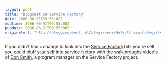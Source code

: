 ```yaml
---
layout: post
title: "Blogcast on Service Factory"
date: 2006-06-01T09:55:00Z
modtime: 2006-06-01T09:55:00Z
pubdate: 2006-06-01T09:55:00Z
originalurl: "http://bloggingabout.net/blogs/rene/default.aspx/blogs/rene/archive/2006/06/01/12288.aspx"
---
```



<p>If you didn't had a change to look into the <a href="http://practices.gotdotnet.com/svcfactory">Service Factory</a> bits you're self you could bluff your self into service factory with the walkthroughs video's of <a href="http://blogs.msdn.com/donsmith/archive/category/13001.aspx">Don Smith</a>, a program manager on the Service Factory project.</p>
